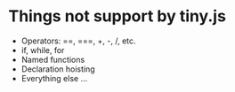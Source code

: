 # Things not support by tiny.js
- Operators: ==, ===, +, -, /, etc.
- if, while, for
- Named functions
- Declaration hoisting
- Everything else ...